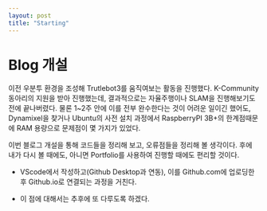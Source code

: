 ```yaml
---
layout: post
title: "Starting"
---
```


# Blog 개설

이전 우분투 환경을 조성해 Trutlebot3를 움직여보는 활동을 진행했다.
K-Community 동아리의 지원을 받아 진행했는데, 결과적으로는 자율주행이나 SLAM을 진행해보기도 전에 끝나버렸다.
물론 1~2주 안에 이를 전부 완수한다는 것이 어려운 일이긴 했어도, Dynamixel을 찾거나 Ubuntu의 사전 설치 과정에서 RaspberryPI 3B+의 한계점때문에 RAM 용량으로 문제점이 몇 가지가 있었다.

이번 블로그 개설을 통해 코드들을 정리해 보고, 오류점들을 정리해 볼 생각이다.
후에 내가 다시 볼 때에도, 아니면 Portfolio를 사용하여 진행할 때에도 편리할 것이다.


* VScode에서 작성하고(Github Desktop과 연동), 이를 Github.com에 업로딩한 후 Github.io로 연결되는 과정을 거친다.

* 이 점에 대해서는 추후에 또 다루도록 하겠다.